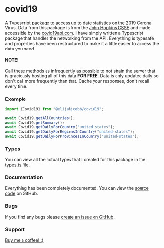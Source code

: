 # covid19
A Typescript package to access up to date statistics on the 2019 Corona Virus. Data from this package is from the
[John Hopkins CSSE](https://github.com/CSSEGISandData/COVID-19) and made accessible by the
[covid19api.com](https://covid19api.com/). I have simply written a Typescript package that handles the networking from
the API. Everything is typesafe and properties have been restructured to make it a little easier to access the data
you need.

#### NOTE!
Call these methods as infrequently as possible to not strain the server that is graciously hosting all of this data
**FOR FREE**. Data is only updated daily so don't call more frequently than that. Cache your responses, don't recall
every time.


### Example
```typescript
import {Covid19} from "@elijahjcobb/covid19";

await Covid19.getAllCountries();
await Covid19.getSummary();
await Covid19.getDailyForCountry("united-states");
await Covid19.getDailyForRegionsInCountry("united-states");
await Covid19.getDailyForProvincesInCountry("united-states");
```

### Types
You can view all the actual types that I created for this package in the
[types.ts](https://github.com/elijahjcobb/covid19/tree/master/ts/types.ts) file.

### Documentation
Everything has been completely documented. You can view the
[source code](https://github.com/elijahjcobb/covid19/tree/master/ts) on GitHub.

### Bugs
If you find any bugs please [create an issue on GitHub](https://github.com/elijahjcobb/covid19/issues).

### Support
[Buy me a coffee! :)](https://www.buymeacoffee.com/elijahjcobb)